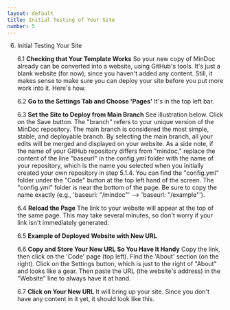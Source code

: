 ```yaml
---
layout: default
title: Initial Testing of Your Site
number: 5
---
```


6. Initial Testing Your Site

    6.1 **Checking that Your Template Works** So your new copy of MinDoc
already can be converted into a website, using GitHub's tools. It's just
a blank website (for now), since you haven't added any content. Still,
it makes sense to make sure you can deploy your site before you put more
work into it. Here's how.

    6.2 **Go to the Settings Tab and Choose 'Pages'** It's in the top left
bar.

    6.3 **Set the Site to Deploy from Main Branch** See illustration below.
Click on the Save button. The \"branch" refers to your unique version of
the MinDoc repository. The main branch is considered the most simple,
stable, and deployable branch. By selecting the main branch, all your
edits will be merged and displayed on your website. As a side note, if
the name of your GitHub repository differs from \"mindoc,\" replace the
content of the line \"baseurl\" in the config.yml folder with the name
of your repository, which is the name you selected when you initially
created your own repository in step 5.1.4. You can find the "config.yml"
folder under the "Code" button at the top left hand of the screen. The
"config.yml" folder is near the bottom of the page. Be sure to copy the
name exactly (e.g., \'baseurl: \"/mindoc\"\' \--\> \'baseurl:
\"/example\"\').

   6.4 **Reload the Page** The link to your website will appear at the top
of the same page. This may take several minutes, so don't worry if your
link isn't immediately generated.

   6.5 **Example of Deployed Website with New URL**

   6.6 **Copy and Store Your New URL So You Have It Handy** Copy the link,
then click on the 'Code' page (top left). Find the 'About' section (on
the right). Click on the Settings button, which is just to the right of
"About" and looks like a gear. Then paste the URL (the website's
address) in the "Website" line to always have it at hand.

   6.7 **Click on Your New URL** It will bring up your site. Since you
don't have any content in it yet, it should look like this.


